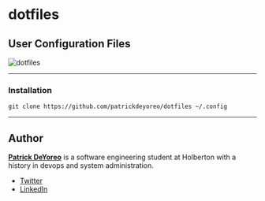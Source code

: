 # dotfiles

## User Configuration Files

![dotfiles](https://github.com/patrickdeyoreo/dotfiles/blob/assets/dotfiles.png)

---

### Installation

`git clone https://github.com/patrickdeyoreo/dotfiles ~/.config`

---

## Author

[**Patrick DeYoreo**](https://github.com/patrickdeyoreo) is a software
engineering student at Holberton with a history in devops and system
administration.

- [Twitter](https://twitter.com/deyoreopatrick)
- [LinkedIn](https://linkedin.com/in/patrickdeyoreo)
